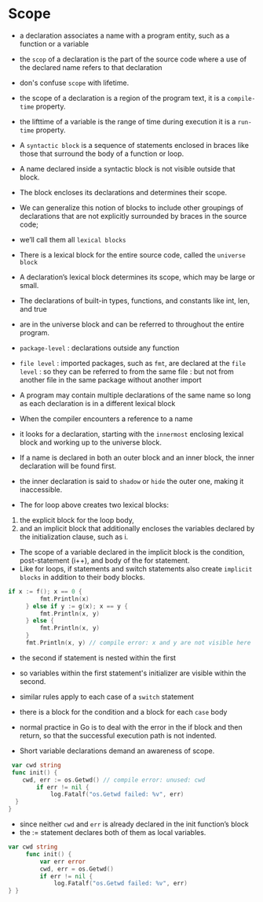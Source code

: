 # Scope

- a declaration associates a name with a program entity, such as a function or a variable
- the `scop` of a declaration is the part of the source code where a use of the declared name refers to that declaration

- don's confuse `scope` with lifetime.
- the scope of a declaration is a region of the program text, it is a `compile-time` property.
- the lifttime of a variable is the range of time during execution it is a `run-time` property.

- A `syntactic block` is a sequence of statements enclosed in braces like those that surround the body of a function or loop.
- A name declared inside a syntactic block is not visible outside that block. 
- The block encloses its declarations and determines their scope. 

- We can generalize this notion of blocks to include other groupings of declarations that are not explicitly surrounded by braces in the source code;
- we’ll call them all `lexical blocks`
- There is a lexical block for the entire source code, called the `universe block`

- A declaration’s lexical block determines its scope, which may be large or small.
- The declarations of built-in types, functions, and constants like int, len, and true 
- are in the universe block and can be referred to throughout the entire program.

- `package-level`
: declarations outside any function

- `file level`
: imported packages, such as `fmt`, are declared at the `file level`
: so they can be referred to from the same file
: but not from another file in the same package without another import

- A program may contain multiple declarations of the same name so long as each declaration is in a different lexical block

- When the compiler encounters a reference to a name
- it looks for a declaration, starting with the `innermost` enclosing lexical block and working up to the universe block.
- If a name is declared in both an outer block and an inner block, the inner declaration will be found first.
- the inner declaration is said to `shadow` or `hide` the outer one, making it inaccessible.

- The for loop above creates two lexical blocks:
1. the explicit block for the loop body, 
2. and an implicit block that additionally encloses the variables declared by the initialization clause, such as i.
- The scope of a variable declared in the implicit block is the condition, post-statement (i++), and body of the for statement.
- Like for loops, if statements and switch statements also create `implicit blocks` in addition to their body blocks.

```go
if x := f(); x == 0 {
         fmt.Println(x)
     } else if y := g(x); x == y {
         fmt.Println(x, y)
     } else {
         fmt.Println(x, y)
     }
     fmt.Println(x, y) // compile error: x and y are not visible here
```

- the second if statement is nested within the first
- so variables within the first statement's initializer are visible within the second.
- similar rules apply to each case of a `switch` statement
- there is a block for the condition and a block for each `case` body

- normal practice in Go is to deal with the error in the if block and then return, so that the successful execution path is not indented.

- Short variable declarations demand an awareness of scope.

```go
 var cwd string
 func init() {
    cwd, err := os.Getwd() // compile error: unused: cwd
        if err != nil {
            log.Fatalf("os.Getwd failed: %v", err)
  } 
}
```
- since neither `cwd` and `err` is already declared in the init function’s block
- the := statement declares both of them as local variables.

```go
var cwd string
     func init() {
         var err error
         cwd, err = os.Getwd()
         if err != nil {
             log.Fatalf("os.Getwd failed: %v", err)
} }
```
